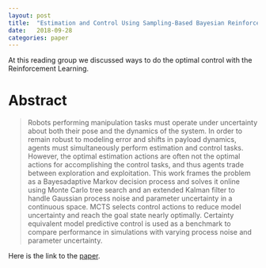 ```yaml
---
layout: post
title:  "Estimation and Control Using Sampling-Based Bayesian Reinforcement Learning"
date:   2018-09-28
categories: paper
---
```


At this reading group we discussed ways to do the optimal control with the Reinforcement Learning.

# Abstract

>Robots performing manipulation tasks must operate
>under uncertainty about both their pose and the dynamics
>of the system. In order to remain robust to modeling error and
>shifts in payload dynamics, agents must simultaneously perform
>estimation and control tasks. However, the optimal estimation
>actions are often not the optimal actions for accomplishing
>the control tasks, and thus agents trade between exploration
>and exploitation. This work frames the problem as a Bayesadaptive
>Markov decision process and solves it online using
>Monte Carlo tree search and an extended Kalman filter to
>handle Gaussian process noise and parameter uncertainty in a
>continuous space. MCTS selects control actions to reduce model
>uncertainty and reach the goal state nearly optimally. Certainty
>equivalent model predictive control is used as a benchmark to
>compare performance in simulations with varying process noise
>and parameter uncertainty.

Here is the link to the [paper]. 

[paper]: https://arxiv.org/abs/1808.00888
